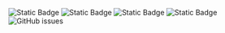 ![Static Badge](https://img.shields.io/badge/blacklists-60-000000) ![Static Badge](https://img.shields.io/badge/blacklisted-2988628-cc0000) ![Static Badge](https://img.shields.io/badge/whitelisted-2244-00CC00) ![Static Badge](https://img.shields.io/badge/streaming_blacklist-28107-000000) ![GitHub issues](https://img.shields.io/github/issues/fabriziosalmi/blacklists)
